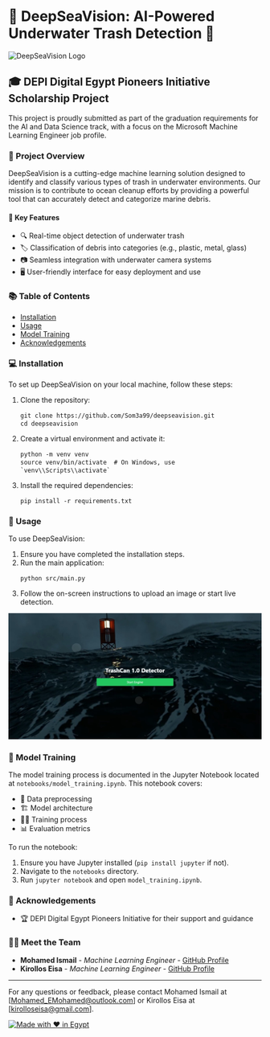 # 🌊 DeepSeaVision: AI-Powered Underwater Trash Detection 🤖

![DeepSeaVision Logo](https://img.freepik.com/free-photo/top-view-fish-with-message_23-2148485572.jpg?t=st=1728816670~exp=1728820270~hmac=e793c157c379487545f1720303d75cf8a0020863b0b3b94a3bd49c67875b91fc&w=900)

## 🎓 DEPI Digital Egypt Pioneers Initiative Scholarship Project

This project is proudly submitted as part of the graduation requirements for the AI and Data Science track, with a focus on the Microsoft Machine Learning Engineer job profile.

### 🚀 Project Overview

DeepSeaVision is a cutting-edge machine learning solution designed to identify and classify various types of trash in underwater environments. Our mission is to contribute to ocean cleanup efforts by providing a powerful tool that can accurately detect and categorize marine debris.

#### 🌟 Key Features

- 🔍 Real-time object detection of underwater trash
- 🏷️ Classification of debris into categories (e.g., plastic, metal, glass)
- 📷 Seamless integration with underwater camera systems
- 🖥️ User-friendly interface for easy deployment and use

### 📚 Table of Contents

- [Installation](#installation)
- [Usage](#usage)
- [Model Training](#model-training)
- [Acknowledgements](#acknowledgements)

### 💻 Installation

To set up DeepSeaVision on your local machine, follow these steps:

1. Clone the repository:
   ```
   git clone https://github.com/Som3a99/deepseavision.git
   cd deepseavision
   ```

2. Create a virtual environment and activate it:
   ```
   python -m venv venv
   source venv/bin/activate  # On Windows, use `venv\\Scripts\\activate`
   ```

3. Install the required dependencies:
   ```
   pip install -r requirements.txt
   ```

### 🔧 Usage

To use DeepSeaVision:

1. Ensure you have completed the installation steps.
2. Run the main application:
   ```
   python src/main.py
   ```
3. Follow the on-screen instructions to upload an image or start live detection.

![DeepSeaVision Interface](Interface.jpeg)

### 🧠 Model Training

The model training process is documented in the Jupyter Notebook located at `notebooks/model_training.ipynb`. This notebook covers:

- 🔢 Data preprocessing
- 🏗️ Model architecture
- 🏋️‍♂️ Training process
- 📊 Evaluation metrics

To run the notebook:

1. Ensure you have Jupyter installed (`pip install jupyter` if not).
2. Navigate to the `notebooks` directory.
3. Run `jupyter notebook` and open `model_training.ipynb`.

### 🙏 Acknowledgements

- 🏆 DEPI Digital Egypt Pioneers Initiative for their support and guidance

### 👨‍💻 Meet the Team

- **Mohamed Ismail** - *Machine Learning Engineer* - [GitHub Profile](https://github.com/Som3a99)
- **Kirollos Eisa** - *Machine Learning Engineer* - [GitHub Profile](https://github.com/kirollos2001)

---

For any questions or feedback, please contact Mohamed Ismail at [Mohamed_EMohamed@outlook.com] or Kirollos Eisa at [kirolloseisa@gmail.com].

[![Made with ❤️ in Egypt](https://img.shields.io/badge/Made%20with%20%E2%9D%A4%EF%B8%8F%20in-Egypt-green.svg)](https://your-project-website.com)